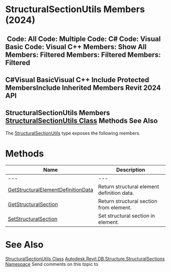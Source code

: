 # StructuralSectionUtils Members (2024)

﻿
 Code: All Code: Multiple Code: C# Code: Visual Basic Code: Visual C++  Members: Show All Members: Filtered Members: Filtered Members: Filtered   
---  
C#Visual BasicVisual C++
Include Protected MembersInclude Inherited Members
Revit 2024 API  
---  
StructuralSectionUtils Members  
[StructuralSectionUtils Class](4515469b-b4e9-43f6-13ee-293a91943a5d.md "StructuralSectionUtils Class") Methods See Also  
---  
The [StructuralSectionUtils](4515469b-b4e9-43f6-13ee-293a91943a5d.md "StructuralSectionUtils Class") type exposes the following members.
# Methods
| Name | Description |
| --- | --- |
| --- | --- | --- |
| [GetStructuralElementDefinitionData](f7ea435a-378e-1d3c-6f26-12fcfec15c7d.md "GetStructuralElementDefinitionData Method") | Return structural element definition data. |
| [GetStructuralSection](7fcb5406-efef-64d1-fbb7-807396405132.md "GetStructuralSection Method") | Return structural section from element. |
| [SetStructuralSection](599df6e4-0398-22fa-4d72-feec51167f49.md "SetStructuralSection Method") | Set structural section in element. |

# See Also
[StructuralSectionUtils Class](4515469b-b4e9-43f6-13ee-293a91943a5d.md "StructuralSectionUtils Class")
[Autodesk.Revit.DB.Structure.StructuralSections Namespace](09862f38-63f6-a5f8-e560-ae775901bc92.md "Autodesk.Revit.DB.Structure.StructuralSections Namespace")
Send comments on this topic to 
